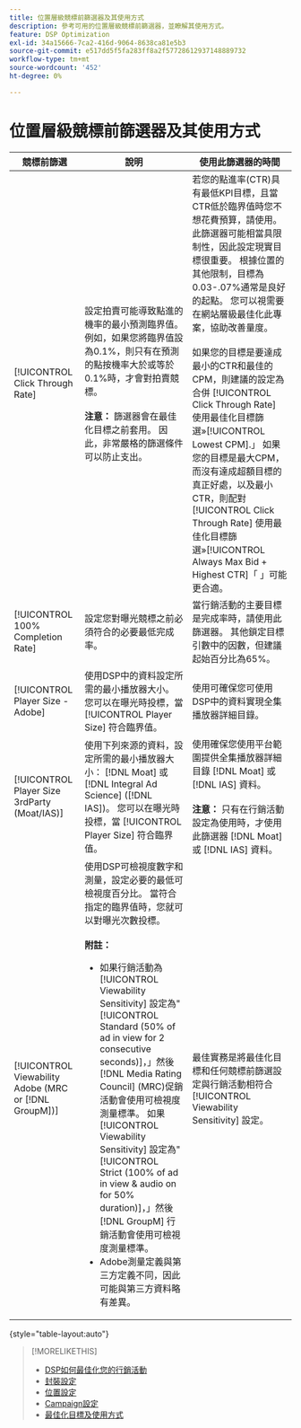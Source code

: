 ```yaml
---
title: 位置層級競標前篩選器及其使用方式
description: 參考可用的位置層級競標前篩選器，並瞭解其使用方式。
feature: DSP Optimization
exl-id: 34a15666-7ca2-416d-9064-8638ca81e5b3
source-git-commit: e517dd5f5fa283ff8a2f57728612937148889732
workflow-type: tm+mt
source-wordcount: '452'
ht-degree: 0%

---
```


# 位置層級競標前篩選器及其使用方式

| 競標前篩選 | 說明 | 使用此篩選器的時間 |
| ---------------| ----------- | ---------------------- |
| [!UICONTROL Click Through Rate] | 設定拍賣可能導致點進的機率的最小預測臨界值。 例如，如果您將臨界值設為0.1%，則只有在預測的點按機率大於或等於0.1%時，才會對拍賣競標。<br><br><b>注意：</b> 篩選器會在最佳化目標之前套用。 因此，非常嚴格的篩選條件可以防止支出。 | 若您的點進率(CTR)具有最低KPI目標，且當CTR低於臨界值時您不想花費預算，請使用。 此篩選器可能相當具限制性，因此設定現實目標很重要。 根據位置的其他限制，目標為0.03-.07%通常是良好的起點。 您可以視需要在網站層級最佳化此專案，協助改善量度。<br><br>如果您的目標是要達成最小的CTR和最佳的CPM，則建議的設定為合併 [!UICONTROL Click Through Rate] 使用最佳化目標篩選»[!UICONTROL Lowest CPM].」 如果您的目標是最大CPM，而沒有達成超額目標的真正好處，以及最小CTR，則配對 [!UICONTROL Click Through Rate] 使用最佳化目標篩選»[!UICONTROL Always Max Bid + Highest CTR]「 」可能更合適。 |
| [!UICONTROL 100% Completion Rate] | 設定您對曝光競標之前必須符合的必要最低完成率。 | 當行銷活動的主要目標是完成率時，請使用此篩選器。 其他鎖定目標引數中的因數，但建議起始百分比為65%。 |
| [!UICONTROL Player Size - Adobe] | 使用DSP中的資料設定所需的最小播放器大小。 您可以在曝光時投標，當 [!UICONTROL Player Size] 符合臨界值。 | 使用可確保您可使用DSP中的資料實現全集播放器詳細目錄。 |
| [!UICONTROL Player Size 3rdParty (Moat/IAS)] | 使用下列來源的資料，設定所需的最小播放器大小： [!DNL Moat] 或 [!DNL Integral Ad Science] ([!DNL IAS])。 您可以在曝光時投標，當 [!UICONTROL Player Size] 符合臨界值。 | 使用確保您使用平台範圍提供全集播放器詳細目錄 [!DNL Moat] 或 [!DNL IAS] 資料。<br><br><b>注意：</b> 只有在行銷活動設定為使用時，才使用此篩選器 [!DNL Moat] 或 [!DNL IAS] 資料。 |
| [!UICONTROL Viewability Adobe (MRC or [!DNL GroupM])] | 使用DSP可檢視度數字和測量，設定必要的最低可檢視度百分比。 當符合指定的臨界值時，您就可以對曝光次數投標。<br><br><b>附註：</b><ul><li>如果行銷活動為 [!UICONTROL Viewability Sensitivity] 設定為&quot;[!UICONTROL Standard (50% of ad in view for 2 consecutive seconds)]，」然後 [!DNL Media Rating Council] (MRC)促銷活動會使用可檢視度測量標準。 如果 [!UICONTROL Viewability Sensitivity] 設定為&quot;[!UICONTROL Strict (100% of ad in view & audio on for 50% duration)]，」然後 [!DNL GroupM] 行銷活動會使用可檢視度測量標準。</li><li>Adobe測量定義與第三方定義不同，因此可能與第三方資料略有差異。</li></ul> | 最佳實務是將最佳化目標和任何競標前篩選設定與行銷活動相符合 [!UICONTROL Viewability Sensitivity] 設定。 |

{style="table-layout:auto"}

>[!MORELIKETHIS]
>
>* [DSP如何最佳化您的行銷活動](optimization-how-dsp-optimizes-campaigns.md)
>* [封裝設定](/help/dsp/campaign-management/packages/package-settings.md)
>* [位置設定](/help/dsp/campaign-management/placements/placement-settings.md)
>* [Campaign設定](/help/dsp/campaign-management/campaigns/campaign-settings.md)
>* [最佳化目標及使用方式](optimization-goals.md)
